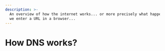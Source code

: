 ```yaml
---
description: >-
  An overview of how the internet works... or more precisely what happens when
  we enter a URL in a browser...
---
```


# How DNS works?

